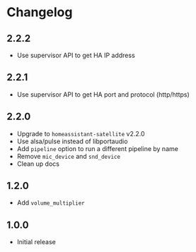 # Changelog

## 2.2.2

- Use supervisor API to get HA IP address

## 2.2.1

- Use supervisor API to get HA port and protocol (http/https)

## 2.2.0

- Upgrade to `homeassistant-satellite` v2.2.0
- Use alsa/pulse instead of libportaudio
- Add `pipeline` option to run a different pipeline by name
- Remove `mic_device` and `snd_device`
- Clean up docs

## 1.2.0

- Add `volume_multiplier`

## 1.0.0

- Initial release

